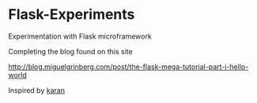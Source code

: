 Flask-Experiments
=================

Experimentation with Flask microframework

Completing the blog found on this site

http://blog.miguelgrinberg.com/post/the-flask-mega-tutorial-part-i-hello-world

Inspired by [karan](http://github.com/karan)
